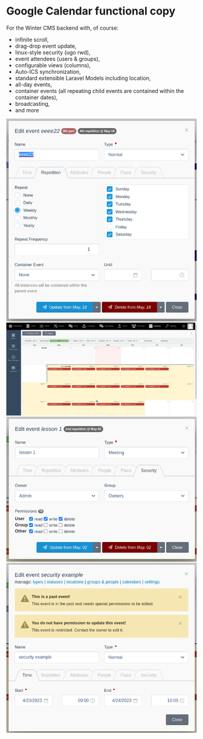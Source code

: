# Google Calendar functional copy
For the Winter CMS backend with, of course:

 * infinite scroll,
 * drag-drop event update,
 * linux-style security (ugo rwd),
 * event attendees (users & groups),
 * configurable views (columns),
 * Auto-ICS synchronization,
 * standard extensible Laravel Models including location,
 * all-day events,
 * container events (all repeating child events are contained within the container dates),
 * broadcasting,
 * and more

![Event Dialog](sc1.png "event dialog")
![Event Container](sc2.png "event container")
![Event Security](sc3.png "event security")
![Event Security](sc4.png "event security")
